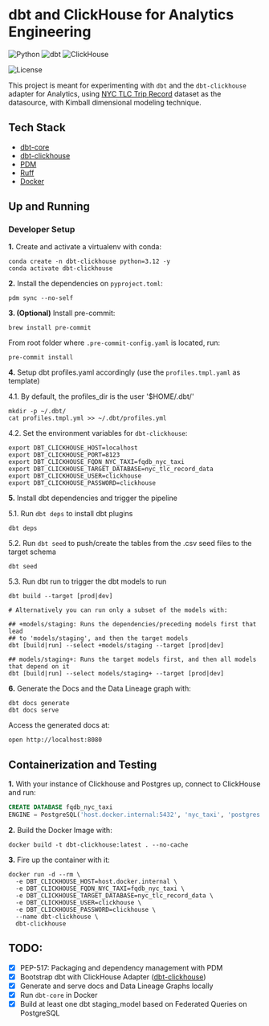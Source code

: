 # dbt and ClickHouse for Analytics Engineering

![Python](https://img.shields.io/badge/Python-3.12_|_3.11_|_3.10-4B8BBE.svg?style=flat&logo=python&logoColor=FFD43B&labelColor=306998)
![dbt](https://img.shields.io/badge/dbt-1.8-262A38?style=flat&logo=dbt&logoColor=FF6849&labelColor=262A38)
![ClickHouse](https://img.shields.io/badge/ClickHouse-151515?style=flat&logo=clickhouse&logoColor=FBFD73&labelColor=151515)

![License](https://img.shields.io/badge/license-CC--BY--SA--4.0-31393F?style=flat&logo=creativecommons&logoColor=black&labelColor=white)

This project is meant for experimenting with `dbt` and the `dbt-clickhouse` adapter for Analytics,
using [NYC TLC Trip Record](https://www.nyc.gov/site/tlc/about/tlc-trip-record-data.page) dataset as the datasource, with Kimball dimensional modeling technique.

## Tech Stack
- [dbt-core](https://github.com/dbt-labs/dbt-core)
- [dbt-clickhouse](https://docs.getdbt.com/docs/core/connect-data-platform/clickhouse-setup)
- [PDM](https://pdm-project.org/latest/usage/dependency/)
- [Ruff](https://docs.astral.sh/ruff/configuration/)
- [Docker](https://docs.docker.com/get-docker/)

## Up and Running

### Developer Setup

**1.** Create and activate a virtualenv with conda:
```shell
conda create -n dbt-clickhouse python=3.12 -y
conda activate dbt-clickhouse
```

**2.** Install the dependencies on `pyproject.toml`:
```shell
pdm sync --no-self
```

**3. (Optional)**  Install pre-commit:
```shell
brew install pre-commit
```

From root folder where `.pre-commit-config.yaml` is located, run:
```shell
pre-commit install
```

**4.** Setup dbt profiles.yaml accordingly (use the `profiles.tmpl.yaml` as template)

4.1. By default, the profiles_dir is the user '$HOME/.dbt/'
```shell
mkdir -p ~/.dbt/
cat profiles.tmpl.yml >> ~/.dbt/profiles.yml
```

4.2. Set the environment variables for `dbt-clickhouse`:
```shell
export DBT_CLICKHOUSE_HOST=localhost
export DBT_CLICKHOUSE_PORT=8123
export DBT_CLICKHOUSE_FQDN_NYC_TAXI=fqdb_nyc_taxi
export DBT_CLICKHOUSE_TARGET_DATABASE=nyc_tlc_record_data
export DBT_CLICKHOUSE_USER=clickhouse
export DBT_CLICKHOUSE_PASSWORD=clickhouse
```

**5.** Install dbt dependencies and trigger the pipeline

5.1. Run `dbt deps` to install  dbt plugins
```shell
dbt deps
```

5.2. Run `dbt seed` to push/create the tables from the .csv seed files to the target schema
```shell
dbt seed
```

5.3. Run dbt run to trigger the dbt models to run
```shell
dbt build --target [prod|dev]

# Alternatively you can run only a subset of the models with:

## +models/staging: Runs the dependencies/preceding models first that lead 
## to 'models/staging', and then the target models
dbt [build|run] --select +models/staging --target [prod|dev]

## models/staging+: Runs the target models first, and then all models that depend on it
dbt [build|run] --select models/staging+ --target [prod|dev]
```

**6.** Generate the Docs and the Data Lineage graph with:
```shell
dbt docs generate
dbt docs serve
```

Access the generated docs at:
```shell
open http://localhost:8080
```

## Containerization and Testing

**1.** With your instance of Clickhouse and Postgres up, connect to ClickHouse and run:
```sql
CREATE DATABASE fqdb_nyc_taxi
ENGINE = PostgreSQL('host.docker.internal:5432', 'nyc_taxi', 'postgres', 'postgres', 'public', 0);
```

**2.** Build the Docker Image with:
```shell
docker build -t dbt-clickhouse:latest . --no-cache
```

**3.** Fire up the container with it:
```shell
docker run -d --rm \
  -e DBT_CLICKHOUSE_HOST=host.docker.internal \
  -e DBT_CLICKHOUSE_FQDN_NYC_TAXI=fqdb_nyc_taxi \
  -e DBT_CLICKHOUSE_TARGET_DATABASE=nyc_tlc_record_data \
  -e DBT_CLICKHOUSE_USER=clickhouse \
  -e DBT_CLICKHOUSE_PASSWORD=clickhouse \
  --name dbt-clickhouse \
  dbt-clickhouse
```

## TODO:
- [x] PEP-517: Packaging and dependency management with PDM
- [x] Bootstrap dbt with ClickHouse Adapter ([dbt-clickhouse](https://docs.getdbt.com/docs/core/connect-data-platform/clickhouse-setup))
- [x] Generate and serve docs and Data Lineage Graphs locally
- [x] Run `dbt-core` in Docker
- [x] Build at least one dbt staging_model based on Federated Queries on PostgreSQL
